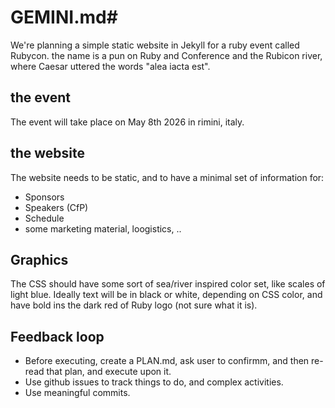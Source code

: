 # GEMINI.md#

We're planning a simple static website in Jekyll for a ruby event called Rubycon.
the name is a pun on Ruby and Conference and the Rubicon river, where Caesar uttered the words "alea iacta est".

## the event

The event will take place on May 8th 2026 in rimini, italy.

## the website

The website needs to be static, and to have a minimal set of information for:

* Sponsors
* Speakers (CfP)
* Schedule
* some marketing material, loogistics, ..

## Graphics

The CSS should have some sort of sea/river inspired color set, like scales of light blue.
Ideally text will be in black or white, depending on CSS color, and have bold ins the dark red of Ruby logo (not sure what it is).

## Feedback loop

* Before executing, create a PLAN.md, ask user to confirmm, and then re-read that plan, and execute upon it.
* Use github issues to track things to do, and complex activities.
* Use meaningful commits.  


